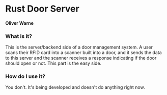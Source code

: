 # Rust Door Server
#### Oliver Warne

### What is it?

This is the server/backend side of a door management system. A user scans their RFID
card into a scanner built into a door, and it sends the data to this server and the
scanner receives a response indicating if the door should open or not. This part is
the easy side.

### How do I use it?

You don't. It's being developed and doesn't do anything right now.
